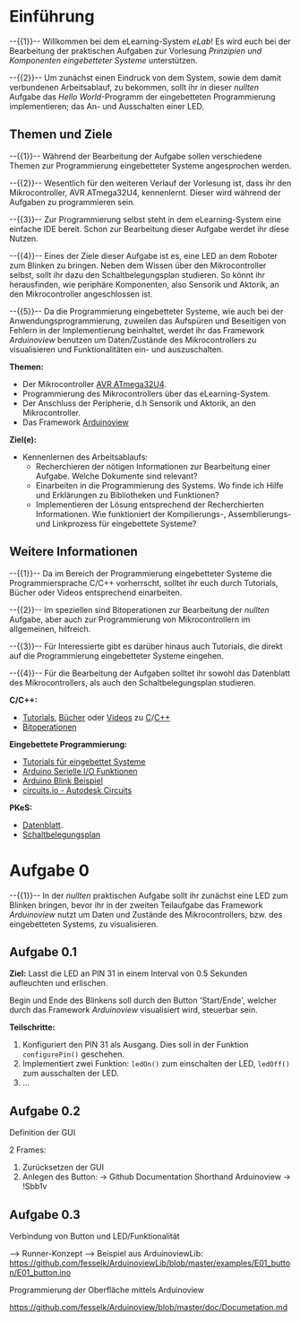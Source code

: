<!--

author:   Georg Jäger

email:    gjaeger@ovgu.de

version:  1.0.0

language: de_DE

narrator:  Deutsch Female

-->

# Einführung

--{{1}}--
Willkommen bei dem eLearning-System *eLab*! Es wird euch bei der Bearbeitung der praktischen Aufgaben zur Vorlesung *Prinzipien und Komponenten eingebetteter Systeme* unterstützen. 

--{{2}}--
Um zunächst einen Eindruck von dem System, sowie dem damit verbundenen Arbeitsablauf, zu bekommen, sollt ihr in dieser *nullten* Aufgabe das *Hello World*-Programm der eingebetteten Programmierung implementieren; das An- und Ausschalten einer LED.

## Themen und Ziele

--{{1}}--
Während der Bearbeitung der Aufgabe sollen verschiedene Themen zur Programmierung eingebetteter Systeme angesprochen werden. 

--{{2}}--
Wesentlich für den weiteren Verlauf der Vorlesung ist, dass ihr den Mikrocontroller, AVR ATmega32U4, kennenlernt. Dieser wird während der Aufgaben zu programmieren sein. 

--{{3}}-- 
Zur Programmierung selbst steht in dem eLearning-System eine einfache IDE bereit. Schon zur Bearbeitung dieser Aufgabe werdet ihr diese Nutzen.

--{{4}}--
Eines der Ziele dieser Aufgabe ist es, eine LED an dem Roboter zum Blinken zu bringen. Neben dem Wissen über den Mikrocontroller selbst, sollt ihr dazu den Schaltbelegungsplan studieren. So könnt ihr herausfinden, wie periphäre Komponenten, also Sensorik und Aktorik, an den Mikrocontroller angeschlossen ist.

--{{5}}--
Da die Programmierung eingebetteter Systeme, wie auch bei der Anwendungsprogrammierung, zuweilen das Aufspüren und Beseitigen von Fehlern in der Implementierung beinhaltet, werdet ihr das Framework *Arduinoview* benutzen um Daten/Zustände des Mikrocontrollers zu visualisieren und Funktionalitäten ein- und auszuschalten.

**Themen:**

* Der Mikrocontroller [AVR ATmega32U4](http://www.microchip.com/wwwproducts/en/ATmega32u4).
* Programmierung des Mikrocontrollers über das eLearning-System.
* Der Anschluss der Peripherie, d.h Sensorik und Aktorik, an den Mikrocontroller.
* Das Framework [Arduinoview](https://github.com/fesselk/Arduinoview/blob/master/doc/Documetation.md)

**Ziel(e):**
* Kennenlernen des Arbeitsablaufs: 
  * Recherchieren der nötigen Informationen zur Bearbeitung einer Aufgabe. Welche Dokumente sind relevant? 
  * Einarbeiten in die Programmierung des Systems. Wo finde ich Hilfe und Erklärungen zu Bibliotheken und Funktionen?
  * Implementieren der Lösung entsprechend der Recherchierten Informationen. Wie funktioniert der Kompilierungs-, Assemblierungs- und Linkprozess für eingebettete Systeme?
  
## Weitere Informationen

--{{1}}--
Da im Bereich der Programmierung eingebetteter Systeme die Programmiersprache C/C++ vorherrscht, solltet ihr euch durch Tutorials, Bücher oder Videos entsprechend einarbeiten.


--{{2}}--
Im speziellen sind Bitoperationen zur Bearbeitung der *nullten* Aufgabe, aber auch zur Programmierung von Mikrocontrollern im allgemeinen, hilfreich.

--{{3}}--
Für Interessierte gibt es darüber hinaus auch Tutorials, die direkt auf die Programmierung eingebetteter Systeme eingehen.


--{{4}}--
Für die Bearbeitung der Aufgaben solltet ihr sowohl das Datenblatt des Mikrocontrollers, als auch den Schaltbelegungsplan studieren.

**C/C++:**

* [Tutorials](http://www.learncpp.com/), [Bücher](https://stackoverflow.com/questions/388242/the-definitive-c-book-guide-and-list) oder [Videos](https://www.youtube.com/watch?v=Rub-JsjMhWY) zu [C](https://en.wikipedia.org/wiki/C_%28programming_language%29)/[C++](https://en.wikipedia.org/wiki/C%2B%2B)
* [Bitoperationen](https://de.wikipedia.org/wiki/Bitweiser_Operator)

**Eingebettete Programmierung:**
* [Tutorials für eingebettet Systeme](https://www.mikrocontroller.net/articles/AVR-Tutorial)
* [Arduino Serielle I/O Funktionen](https://www.arduino.cc/en/reference/Serial)
* [Arduino Blink Beispiel](https://www.arduino.cc/en/Tutorial/Blink)
* [circuits.io - Autodesk Circuits](https://circuits.io/)

**PKeS:**
* [Datenblatt](http://www.atmel.com/Images/Atmel-7766-8-bit-AVR-ATmega16U4-32U4_Datasheet.pdf).
* [Schaltbelegungsplan](https://github.com/liaScript/PKeS0/blob/master/materials/robubot_stud.pdf) 

# Aufgabe 0

--{{1}}--
In der *nullten* praktischen Aufgabe sollt ihr zunächst eine LED zum Blinken bringen, bevor ihr in der zweiten Teilaufgabe das Framework *Arduinoview* nutzt um Daten und Zustände des Mikrocontrollers, bzw. des eingebetteten Systems, zu visualisieren.


## Aufgabe 0.1

**Ziel:** Lasst die LED an PIN 31 in einem Interval von 0.5 Sekunden aufleuchten und erlischen. 

Begin und Ende des Blinkens soll durch den Button 'Start/Ende', welcher durch das Framework *Arduinoview* visualisiert wird, steuerbar sein.

**Teilschritte:**

1. Konfiguriert den PIN 31 als Ausgang. Dies soll in der Funktion `configurePin()` geschehen.
2. Implementiert zwei Funktion: `ledOn()` zum einschalten der LED, `ledOff()` zum ausschalten der LED.
3. ...


## Aufgabe 0.2

Definition der GUI

2 Frames:
  1. Zurücksetzen der GUI
  2. Anlegen des Button: -> Github Documentation Shorthand Arduinoview
    -> !Sbb1v<Caption>
    
## Aufgabe 0.3

Verbindung von Button und LED/Funktionalität

--> Runner-Konzept
--> Beispiel aus ArduinoviewLib: https://github.com/fesselk/ArduinoviewLib/blob/master/examples/E01_button/E01_button.ino

Programmierung der Oberfläche mittels Arduinoview

https://github.com/fesselk/Arduinoview/blob/master/doc/Documetation.md
